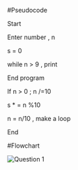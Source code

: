 #Pseudocode

Start

Enter number , n

s = 0

while n > 9 , print

End program

If n > 0 ; n /=10

s * = n %10

n = n/10 , make a loop

End

#Flowchart

![Question 1](https://user-images.githubusercontent.com/118046846/211190057-31a3e45b-bed4-437c-9de6-d36db9c27eaf.jpg)
